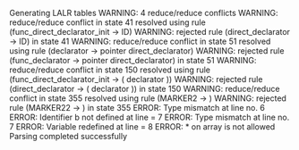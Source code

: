 
Generating LALR tables
WARNING: 4 reduce/reduce conflicts
WARNING: reduce/reduce conflict in state 41 resolved using rule (func_direct_declarator_init -> ID)
WARNING: rejected rule (direct_declarator -> ID) in state 41
WARNING: reduce/reduce conflict in state 51 resolved using rule (declarator -> pointer direct_declarator)
WARNING: rejected rule (func_declarator -> pointer direct_declarator) in state 51
WARNING: reduce/reduce conflict in state 150 resolved using rule (func_direct_declarator_init -> ( declarator ))
WARNING: rejected rule (direct_declarator -> ( declarator )) in state 150
WARNING: reduce/reduce conflict in state 355 resolved using rule (MARKER2 -> <empty>)
WARNING: rejected rule (MARKER22 -> <empty>) in state 355
ERROR: Type mismatch at line no. 6
ERROR: Identifier b not defined at line = 7
ERROR: Type mismatch at line no. 7
ERROR: Variable redefined at line = 8
ERROR: * on array is not allowed
Parsing completed successfully
